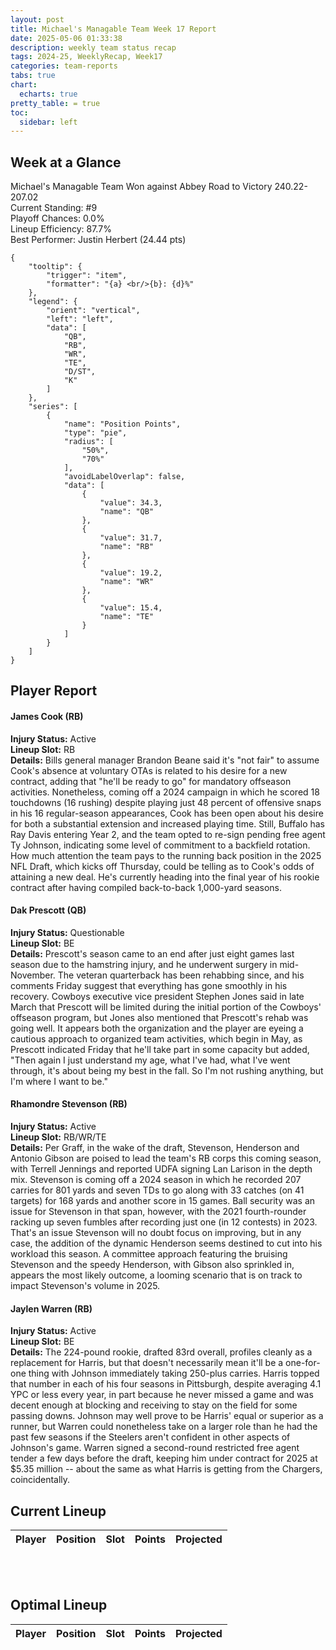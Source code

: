 ```yaml
---
layout: post
title: Michael's Managable Team Week 17 Report
date: 2025-05-06 01:33:38
description: weekly team status recap
tags: 2024-25, WeeklyRecap, Week17
categories: team-reports
tabs: true
chart:
  echarts: true
pretty_table: = true
toc:
  sidebar: left
---
```


## Week at a Glance

Michael's Managable Team Won against Abbey Road to Victory 240.22-207.02<br>
Current Standing: #9<br>
Playoff Chances: 0.0%<br>
Lineup Efficiency: 87.7%<br>
Best Performer: Justin Herbert (24.44 pts)<br>
```echarts
{
    "tooltip": {
        "trigger": "item",
        "formatter": "{a} <br/>{b}: {d}%"
    },
    "legend": {
        "orient": "vertical",
        "left": "left",
        "data": [
            "QB",
            "RB",
            "WR",
            "TE",
            "D/ST",
            "K"
        ]
    },
    "series": [
        {
            "name": "Position Points",
            "type": "pie",
            "radius": [
                "50%",
                "70%"
            ],
            "avoidLabelOverlap": false,
            "data": [
                {
                    "value": 34.3,
                    "name": "QB"
                },
                {
                    "value": 31.7,
                    "name": "RB"
                },
                {
                    "value": 19.2,
                    "name": "WR"
                },
                {
                    "value": 15.4,
                    "name": "TE"
                }
            ]
        }
    ]
}
```



## Player Report

#### James Cook (RB)
**Injury Status:** Active <br>
**Lineup Slot:** RB <br>
**Details:** Bills general manager Brandon Beane said it's "not fair" to assume Cook's absence at voluntary OTAs is related to his desire for a new contract, adding that "he'll be ready to go" for mandatory offseason activities. Nonetheless, coming off a 2024 campaign in which he scored 18 touchdowns (16 rushing) despite playing just 48 percent of offensive snaps in his 16 regular-season appearances, Cook has been open about his desire for both a substantial extension and increased playing time. Still, Buffalo has Ray Davis entering Year 2, and the team opted to re-sign pending free agent Ty Johnson, indicating some level of commitment to a backfield rotation. How much attention the team pays to the running back position in the 2025 NFL Draft, which kicks off Thursday, could be telling as to Cook's odds of attaining a new deal. He's currently heading into the final year of his rookie contract after having compiled back-to-back 1,000-yard seasons.
#### Dak Prescott (QB)
**Injury Status:** Questionable <br>
**Lineup Slot:** BE <br>
**Details:** Prescott's season came to an end after just eight games last season due to the hamstring injury, and he underwent surgery in mid-November. The veteran quarterback has been rehabbing since, and his comments Friday suggest that everything has gone smoothly in his recovery. Cowboys executive vice president Stephen Jones said in late March that Prescott will be limited during the initial portion of the Cowboys' offseason program, but Jones also mentioned that Prescott's rehab was going well. It appears both the organization and the player are eyeing a cautious approach to organized team activities, which begin in May, as Prescott indicated Friday that he'll take part in some capacity but added, "Then again I just understand my age, what I've had, what I've went through, it's about being my best in the fall. So I'm not rushing anything, but I'm where I want to be."
#### Rhamondre Stevenson (RB)
**Injury Status:** Active <br>
**Lineup Slot:** RB/WR/TE <br>
**Details:** Per Graff, in the wake of the draft, Stevenson, Henderson and Antonio Gibson are poised to lead the team's RB corps this coming season, with Terrell Jennings and reported UDFA signing Lan Larison in the depth mix. Stevenson is coming off a 2024 season in which he recorded 207 carries for 801 yards and seven TDs to go along with 33 catches (on 41 targets) for 168 yards and another score in 15 games. Ball security was an issue for Stevenson in that span, however, with the 2021 fourth-rounder racking up seven fumbles after recording just one (in 12 contests) in 2023. That's an issue Stevenson will no doubt focus on improving, but in any case, the addition of the dynamic Henderson seems destined to cut into his workload this season. A committee approach featuring the bruising Stevenson and the speedy Henderson, with Gibson also sprinkled in, appears the most likely outcome, a looming scenario that is on track to impact Stevenson's volume in 2025.
#### Jaylen Warren (RB)
**Injury Status:** Active <br>
**Lineup Slot:** BE <br>
**Details:** The 224-pound rookie, drafted 83rd overall, profiles cleanly as a replacement for Harris, but that doesn't necessarily mean it'll be a one-for-one thing with Johnson immediately taking 250-plus carries. Harris topped that number in each of his four seasons in Pittsburgh, despite averaging 4.1 YPC or less every year, in part because he never missed a game and was decent enough at blocking and receiving to stay on the field for some passing downs. Johnson may well prove to be Harris' equal or superior as a runner, but Warren could nonetheless take on a larger role than he had the past few seasons if the Steelers aren't confident in other aspects of Johnson's game. Warren signed a second-round restricted free agent tender a few days before the draft, keeping him under contract for 2025 at $5.35 million -- about the same as what Harris is getting from the Chargers, coincidentally.

## Current Lineup

<table
data-click-to-select="true"
data-search="false"
data-toggle="table"
data-url="{{ "/assets/json/team_rosters/Week_17_2024_MMT_roster.json"}}">
<thead>
<tr>
<th data-field="player_name" data-halign="left" data-align="left" data-sortable="true">Player</th>
<th data-field="pos" data-halign="center" data-align="center" data-sortable="true">Position</th>
<th data-field="slot" data-halign="center" data-align="center" data-sortable="true">Slot</th>
<th data-field="points" data-halign="center" data-align="center" data-sortable="true">Points</th>
<th data-field="projected" data-halign="center" data-align="center" data-sortable="true">Projected</th>
</tr>
</thead>
</table>

<br><br>
## Optimal Lineup

<table
data-click-to-select="true"
data-search="false"
data-toggle="table"
data-url="{{ "/assets/json/team_rosters/Week_17_2024_MMT_optimal.json"}}">
<thead>
<tr>
<th data-field="player_name" data-halign="left" data-align="left" data-sortable="true">Player</th>
<th data-field="pos" data-halign="center" data-align="center" data-sortable="true">Position</th>
<th data-field="slot" data-halign="center" data-align="center" data-sortable="true">Slot</th>
<th data-field="points" data-halign="center" data-align="center" data-sortable="true">Points</th>
<th data-field="projected" data-halign="center" data-align="center" data-sortable="true">Projected</th>
</tr>
</thead>
</table>